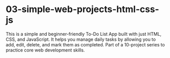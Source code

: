 # 03-simple-web-projects-html-css-js
This is a simple and beginner-friendly To-Do List App built with just HTML, CSS, and JavaScript. It helps you manage daily tasks by allowing you to add, edit, delete, and mark them as completed. Part of a 10-project series to practice core web development skills.
